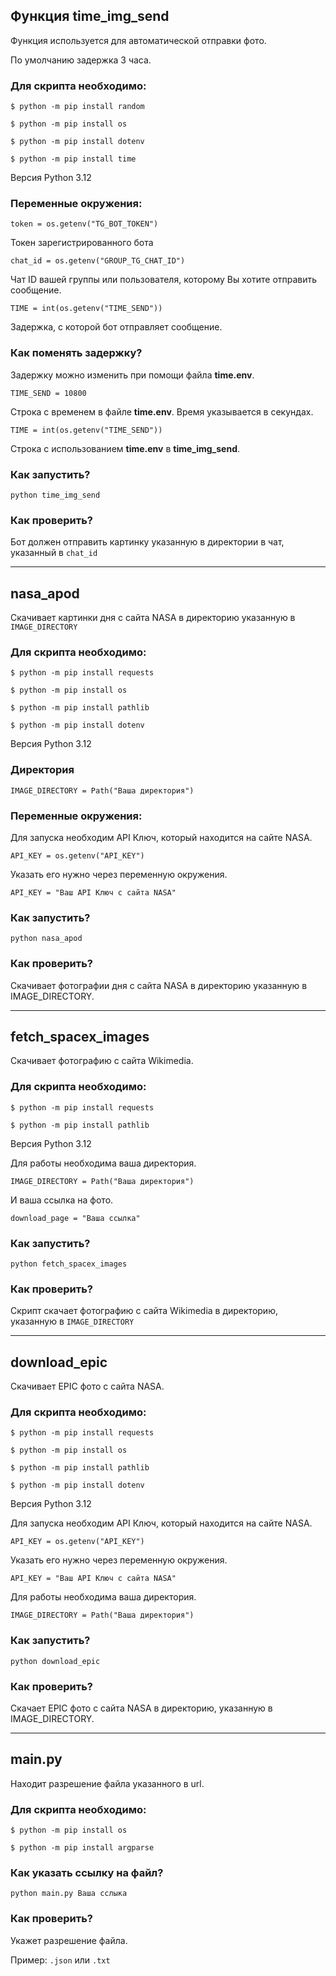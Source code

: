 ## Функция time_img_send 

Функция используется для автоматической отправки фото.

По умолчанию задержка 3 часа.

### Для cкрипта необходимо:

`$ python -m pip install random`

`$ python -m pip install os`

`$ python -m pip install dotenv`

`$ python -m pip install time`

Версия Python 3.12

### Переменные окружения:

`token = os.getenv("TG_BOT_TOKEN")`

Токен зарегистрированного бота

`chat_id = os.getenv("GROUP_TG_CHAT_ID")`

Чат ID вашей группы или пользователя, которому Вы хотите отправить сообщение.

`TIME = int(os.getenv("TIME_SEND"))`

Задержка, с которой бот отправляет сообщение.

### Как поменять задержку?

Задержку можно изменить при помощи файла **time.env**.

`TIME_SEND = 10800`

Строка с временем в файле **time.env**. Время указывается в секундах.

`TIME = int(os.getenv("TIME_SEND"))`

Строка с использованием **time.env** в **time_img_send**.

### Как запустить?

`python time_img_send`

### Как проверить?

Бот должен отправить картинку указанную в директории в чат, указанный в `chat_id`

---

## nasa_apod

Скачивает картинки дня с сайта NASA в директорию указанную в `IMAGE_DIRECTORY`

### Для cкрипта необходимо:

`$ python -m pip install requests`

`$ python -m pip install os`

`$ python -m pip install pathlib`

`$ python -m pip install dotenv`

Версия Python 3.12

### Директория
`IMAGE_DIRECTORY = Path("Ваша директория")`

### Переменные окружения:

Для запуска необходим API Ключ, который находится на сайте NASA.

`API_KEY = os.getenv("API_KEY")`

Указать его нужно через переменную окружения.

`API_KEY = "Ваш API Ключ с сайта NASA"`

### Как запустить?

`python nasa_apod`

### Как проверить?

Скачивает фотографии дня с сайта NASA в директорию указанную в IMAGE_DIRECTORY.

---

## fetch_spacex_images

Скачивает фотографию с сайта Wikimedia.

### Для cкрипта необходимо:

`$ python -m pip install requests`

`$ python -m pip install pathlib`

Версия Python 3.12

Для работы необходима ваша директория.

`IMAGE_DIRECTORY = Path("Ваша директория")`

И ваша ссылка на фото.

`download_page = "Ваша ссылка"`

### Как запустить?

`python fetch_spacex_images`

### Как проверить?

Скрипт скачает фотографию с сайта Wikimedia в директорию, указанную в `IMAGE_DIRECTORY`

---

## download_epic

Скачивает EPIC фото с сайта NASA.

### Для cкрипта необходимо:

`$ python -m pip install requests`

`$ python -m pip install os`

`$ python -m pip install pathlib`

`$ python -m pip install dotenv`

Версия Python 3.12

Для запуска необходим API Ключ, который находится на сайте NASA.

`API_KEY = os.getenv("API_KEY")`

Указать его нужно через переменную окружения.

`API_KEY = "Ваш API Ключ с сайта NASA"`

Для работы необходима ваша директория.

`IMAGE_DIRECTORY = Path("Ваша директория")`

### Как запустить?

`python download_epic`

### Как проверить?

Скачает EPIC фото с сайта NASA в директорию, указанную в IMAGE_DIRECTORY.

---

## main.py

Находит разрешение файла указанного в url.

### Для скрипта необходимо:

`$ python -m pip install os`

`$ python -m pip install argparse`

### Как указать ссылку на файл?

`python main.py Ваша сслыка`

### Как проверить?

Укажет разрешение файла.

Пример: `.json` или `.txt`